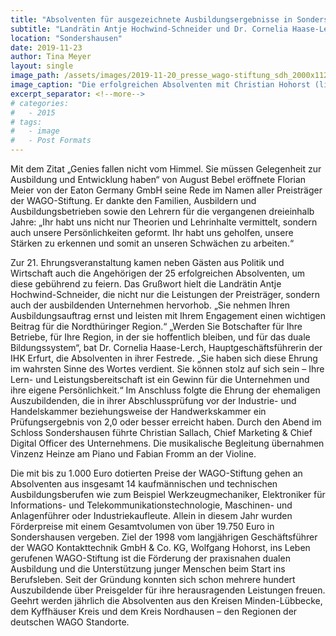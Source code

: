 ```yaml
---
title: "Absolventen für ausgezeichnete Ausbildungsergebnisse in Sondershausen geehrt"
subtitle: "Landrätin Antje Hochwind-Schneider und Dr. Cornelia Haase-Lerch, Hauptgeschäftsführerin der IHK Erfurt, gratulieren 25 Preisträgern."
location: "Sondershausen"
date: 2019-11-23
author: Tina Meyer
layout: single
image_path: /assets/images/2019-11-20_presse_wago-stiftung_sdh_2000x1125-1568x882-1.jpg
image_caption: "Die erfolgreichen Absolventen mit Christian Hohorst (links) und Wolfgang Hohorst (rechts) von der WAGO-Stiftung."
excerpt_separator: <!--more-->
# categories:
#   - 2015
# tags:
#   - image
#   - Post Formats
---
```


Mit dem Zitat „Genies fallen nicht vom Himmel. Sie müssen Gelegenheit zur Ausbildung und Entwicklung haben“ von August Bebel eröffnete Florian Meier von der Eaton Germany GmbH seine Rede im Namen aller Preisträger der WAGO-Stiftung.<!--more--> Er dankte den Familien, Ausbildern und Ausbildungsbetrieben sowie den Lehrern für die vergangenen dreieinhalb Jahre: „Ihr habt uns nicht nur Theorien und Lehrinhalte vermittelt, sondern auch unsere Persönlichkeiten geformt. Ihr habt uns geholfen, unsere Stärken zu erkennen und somit an unseren Schwächen zu arbeiten.“

Zur 21. Ehrungsveranstaltung kamen neben Gästen aus Politik und Wirtschaft auch die Angehörigen der 25 erfolgreichen Absolventen, um diese gebührend zu feiern. Das Grußwort hielt die Landrätin Antje Hochwind-Schneider, die nicht nur die Leistungen der Preisträger, sondern auch der ausbildenden Unternehmen hervorhob. „Sie nehmen Ihren Ausbildungsauftrag ernst und leisten mit Ihrem Engagement einen wichtigen Beitrag für die Nordthüringer Region.“ „Werden Sie Botschafter für Ihre Betriebe, für Ihre Region, in der sie hoffentlich bleiben, und für das duale Bildungssystem“, bat Dr. Cornelia Haase-Lerch, Hauptgeschäftsführerin der IHK Erfurt, die Absolventen in ihrer Festrede. „Sie haben sich diese Ehrung im wahrsten Sinne des Wortes verdient. Sie können stolz auf sich sein – Ihre Lern- und Leistungsbereitschaft ist ein Gewinn für die Unternehmen und ihre eigene Persönlichkeit.“ Im Anschluss folgte die Ehrung der ehemaligen Auszubildenden, die in ihrer Abschlussprüfung vor der Industrie- und Handelskammer beziehungsweise der Handwerkskammer ein Prüfungsergebnis von 2,0 oder besser erreicht haben. Durch den Abend im Schloss Sondershausen führte Christian Sallach, Chief Marketing & Chief Digital Officer des Unternehmens. Die musikalische Begleitung übernahmen Vinzenz Heinze am Piano und Fabian Fromm an der Violine.

Die mit bis zu 1.000 Euro dotierten Preise der WAGO-Stiftung gehen an Absolventen aus insgesamt 14 kaufmännischen und technischen Ausbildungsberufen wie zum Beispiel Werkzeugmechaniker, Elektroniker für Informations- und Telekommunikationstechnologie, Maschinen- und Anlagenführer oder Industriekaufleute. Allein in diesem Jahr wurden Förderpreise mit einem Gesamtvolumen von über 19.750 Euro in Sondershausen vergeben.
Ziel der 1998 vom langjährigen Geschäftsführer der WAGO Kontakttechnik GmbH & Co. KG, Wolfgang Hohorst, ins Leben gerufenen WAGO-Stiftung ist die Förderung der praxisnahen dualen Ausbildung und die Unterstützung junger Menschen beim Start ins Berufsleben. Seit der Gründung konnten sich schon mehrere hundert Auszubildende über Preisgelder für ihre herausragenden Leistungen freuen. Geehrt werden jährlich die Absolventen aus den Kreisen Minden-Lübbecke, dem Kyffhäuser Kreis und dem Kreis Nordhausen – den Regionen der deutschen WAGO Standorte.
